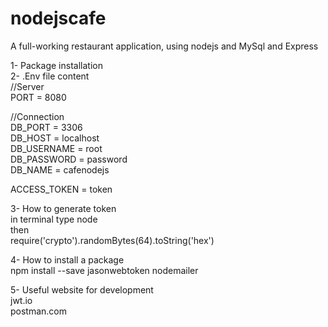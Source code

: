 # nodejscafe
A full-working restaurant application, using nodejs and MySql and Express


1- Package installation<br>
2- .Env file content<br>
//Server<br>
PORT = 8080<br>

//Connection<br>
DB_PORT = 3306<br>
DB_HOST = localhost<br>
DB_USERNAME = root<br>
DB_PASSWORD = password<br>
DB_NAME = cafenodejs<br>

ACCESS_TOKEN = token<br>

3- How to generate token<br>
in terminal type node<br>
then<br>
require('crypto').randomBytes(64).toString('hex')<br>

4- How to install a package<br>
npm install --save jasonwebtoken nodemailer <br>


5- Useful website for development<br>
jwt.io<br>
postman.com<br>
